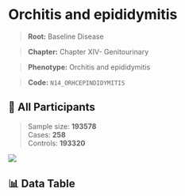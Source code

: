 # Orchitis and epididymitis

> **Root:** Baseline Disease  

> **Chapter:** Chapter XIV- Genitourinary  

> **Phenotype:** Orchitis and epididymitis  

> **Code:** `N14_ORHCEPINDIDYMITIS`

## 🧪 All Participants  
> Sample size: **193578**  
> Cases: **258**  
> Controls: **193320**
<img src="/Sensitive/Figures/ALL/Baseline/N14_ORHCEPINDIDYMITIS.png"/>

## 📊 Data Table
<CsvTableMRF src="/Sensitive/Data/ALL/Baseline/LG_N14_ORHCEPINDIDYMITIS.csv"/>

